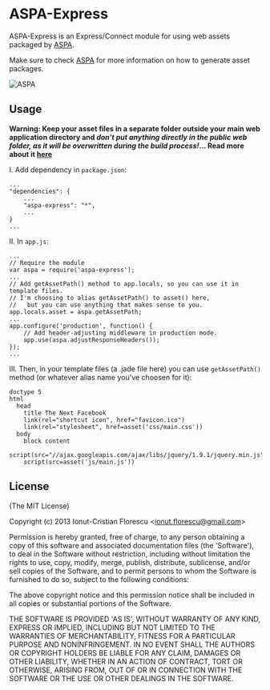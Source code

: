 # ASPA-Express
ASPA-Express is an Express/Connect module for using web assets packaged by [ASPA](https://github.com/icflorescu/aspa).

Make sure to check [ASPA](https://github.com/icflorescu/aspa) for more information on how to generate asset packages.

![ASPA](https://raw.github.com/icflorescu/aspa/master/aspa.png)

## Usage

**Warning: Keep your asset files in a separate folder outside your main web application directory and _don't put anything directly in the public web folder, as it will be overwritten during the build process!_... Read more about it [here](https://github.com/icflorescu/aspa)**

I. Add dependency in `package.json`:

	...
	"dependencies": {
		...
		"aspa-express": "*",
		...
	}
	...

II. In `app.js`:

	...
	// Require the module
	var aspa = require('aspa-express');
	...
	// Add getAssetPath() method to app.locals, so you can use it in template files.
	// I'm choosing to alias getAssetPath() to asset() here,
	//   but you can use anything that makes sense to you.
	app.locals.asset = aspa.getAssetPath;
	...
	app.configure('production', function() {
		// Add header-adjusting middleware in production mode.
		app.use(aspa.adjustResponseHeaders());
	});
	...

III. Then, in your template files (a .jade file here) you can use `getAssetPath()` method (or whatever alias name you've choosen for it):

	doctype 5
	html
	  head
	    title The Next Facebook
	    link(rel="shortcut icon", href="favicon.ico")
	    link(rel="stylesheet", href=asset('css/main.css'))
	  body
	    block content
	    script(src="//ajax.googleapis.com/ajax/libs/jquery/1.9.1/jquery.min.js")
	    script(src=asset('js/main.js'))


## License

(The MIT License)

Copyright (c) 2013 Ionut-Cristian Florescu &lt;ionut.florescu@gmail.com&gt;

Permission is hereby granted, free of charge, to any person obtaining a copy of this software and associated documentation files (the 'Software'), to deal in the Software without restriction, including without limitation the rights to use, copy, modify, merge, publish, distribute, sublicense, and/or sell copies of the Software, and to permit persons to whom the Software is furnished to do so, subject to the following conditions:

The above copyright notice and this permission notice shall be included in all copies or substantial portions of the Software.

THE SOFTWARE IS PROVIDED 'AS IS', WITHOUT WARRANTY OF ANY KIND, EXPRESS OR IMPLIED, INCLUDING BUT NOT LIMITED TO THE WARRANTIES OF MERCHANTABILITY, FITNESS FOR A PARTICULAR PURPOSE AND NONINFRINGEMENT. IN NO EVENT SHALL THE AUTHORS OR COPYRIGHT HOLDERS BE LIABLE FOR ANY CLAIM, DAMAGES OR OTHER LIABILITY, WHETHER IN AN ACTION OF CONTRACT, TORT OR OTHERWISE, ARISING FROM, OUT OF OR IN CONNECTION WITH THE SOFTWARE OR THE USE OR OTHER DEALINGS IN THE SOFTWARE.
